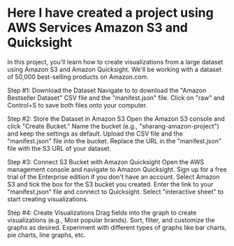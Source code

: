 # **Here I have created a project using AWS Services Amazon S3 and Quicksight**

In this project, you'll learn how to create visualizations from a large dataset using Amazon S3 and Amazon Quicksight. We'll be working with a dataset of 50,000 best-selling products on Amazon.com.

Step #1: Download the Dataset
Navigate to [](https://github.com/Sharang-747/AWSProjects/tree/7614da6ea987d558c245aa354e129abf98817a32/Dataset%20Visualization%20using%20AWS%20S3-Quicksight) to download the "Amazon Bestseller Dataset" CSV file and the "manifest.json" file.
Click on "raw" and Control+S to save both files onto your computer.

Step #2: Store the Dataset in Amazon S3
Open the Amazon S3 console and click "Create Bucket."
Name the bucket (e.g., "sharang-amazon-project") and keep the settings as default.
Upload the CSV file and the "manifest.json" file into the bucket.
Replace the URL in the "manifest.json" file with the S3 URL of your dataset.

Step #3: Connect S3 Bucket with Amazon Quicksight
Open the AWS management console and navigate to Amazon Quicksight.
Sign up for a free trial of the Enterprise edition if you don't have an account.
Select Amazon S3 and tick the box for the S3 bucket you created.
Enter the link to your "manifest.json" file and connect to Quicksight.
Select "interactive sheet" to start creating visualizations.

Step #4: Create Visualizations
Drag fields into the graph to create visualizations (e.g., Most popular brands).
Sort, filter, and customize the graphs as desired.
Experiment with different types of graphs like bar charts, pie charts, line graphs, etc.

